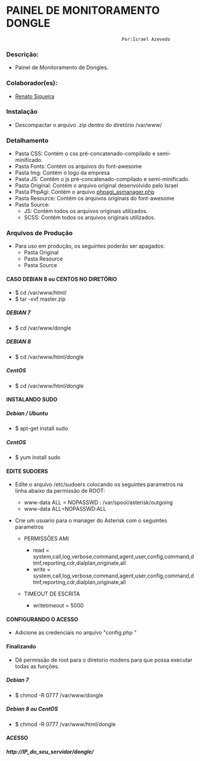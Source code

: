 
#                PAINEL DE MONITORAMENTO DONGLE                     #
                                               Por:Israel Azevedo  


### Descrição: ###
- Painel de Monitoramento de Dongles.

### Colaborador(es): ###
- [Renato Siqueira](https://github.com/RenatoSiqueira)

### Instalação ###
- Descompactar o arquivo .zip dentro do diretório /var/www/ 

### Detalhamento ###
- Pasta CSS: Contém o css pré-concatenado-compilado e semi-minificado.
- Pasta Fonts: Contém os arquivos do font-awesome
- Pasta Img: Contém o logo da empresa
- Pasta JS: Contém o js pré-concatenado-compilado e semi-minificado.
- Pasta Original: Contém o arquivo original desenvolvido pelo Israel
- Pasta PhpAgi: Contém o arquivo [phpagi_asmanager.php](http://phpagi.sourceforge.net)
- Pasta Resource: Contém os arquivos originais do font-awesome
- Pasta Source: 
  - JS: Contém todos os arquivos originais utilizados.
  - SCSS: Contém todos os arquivos originais utilizados.

### Arquivos de Produção ###
- Para uso em produção, os seguintes poderão ser apagados:
  - Pasta Original
  - Pasta Resource
  - Pasta Source

#### CASO DEBIAN 8 ou CENTOS NO DIRETÓRIO #####
- $ cd /var/www/html/
- $ tar -xvf master.zip

##### DEBIAN 7 
- $ cd /var/www/dongle

##### DEBIAN 8
- $ cd /var/www/html/dongle

##### CentOS
- $ cd /var/www/html/dongle

#### INSTALANDO SUDO ####
##### Debian / Ubuntu
- $ apt-get install sudo

##### CentOS
- $ yum install sudo

#### EDITE SUDOERS ####
- Edite o arquivo /etc/sudoers colocando os seguintes parametros na linha abaixo da permissão de ROOT:
  - www-data ALL = NOPASSWD : /var/spool/asterisk/outgoing
  - www-data ALL=NOPASSWD:ALL

- Crie um usuario para o manager do Asterisk com o seguintes parametros
  - PERMISSÕES AMI
    - read = system,call,log,verbose,command,agent,user,config,command,dtmf,reporting,cdr,dialplan,originate,all
    - write = system,call,log,verbose,command,agent,user,config,command,dtmf,reporting,cdr,dialplan,originate,all

  - TIMEOUT DE ESCRITA
    - writetimeout = 5000

#### CONFIGURANDO O ACESSO ####
- Adicione as credenciais no arquivo "config.php "

#### Finalizando ####
- Dê permissão de root para o diretorio modens para que possa executar todas as funções.

##### Debian 7
- $ chmod -R 0777 /var/www/dongle

##### Debian 8 ou CentOS
- $ chmod -R 0777 /var/www/html/dongle

#### ACESSO ####
##### http://IP_do_seu_servidor/dongle/
